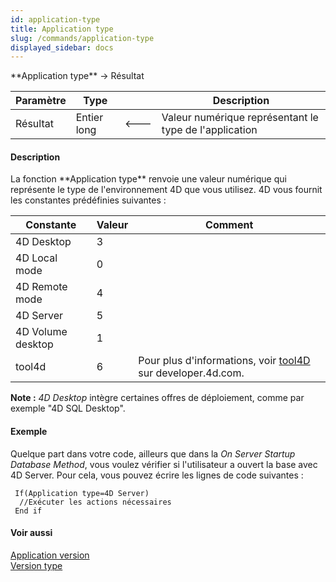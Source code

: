 ```yaml
---
id: application-type
title: Application type
slug: /commands/application-type
displayed_sidebar: docs
---
```


<!--REF #_command_.Application type.Syntax-->**Application type**  -> Résultat<!-- END REF-->
<!--REF #_command_.Application type.Params-->
| Paramètre | Type |  | Description |
| --- | --- | --- | --- |
| Résultat | Entier long | &#x1F850; | Valeur numérique représentant le type de l'application |

<!-- END REF-->

#### Description 

<!--REF #_command_.Application type.Summary-->La fonction **Application type** renvoie une valeur numérique qui représente le type de l'environnement 4D que vous utilisez.<!-- END REF--> 4D vous fournit les constantes prédéfinies suivantes :

| Constante         | Valeur | Comment                                                                                                           |
| ----------------- | ------ | ----------------------------------------------------------------------------------------------------------------- |
| 4D Desktop        | 3      |                                                                                                                   |
| 4D Local mode     | 0      |                                                                                                                   |
| 4D Remote mode    | 4      |                                                                                                                   |
| 4D Server         | 5      |                                                                                                                   |
| 4D Volume desktop | 1      |                                                                                                                   |
| tool4d            | 6      | Pour plus d'informations, voir [tool4D](http://developer.4d.com/docs/next/Admin/cli#tool4d) sur developer.4d.com. |

**Note :** *4D Desktop* intègre certaines offres de déploiement, comme par exemple "4D SQL Desktop".

#### Exemple 

Quelque part dans votre code, ailleurs que dans la *On Server Startup Database Method*, vous voulez vérifier si l'utilisateur a ouvert la base avec 4D Server. Pour cela, vous pouvez écrire les lignes de code suivantes :

```4d
 If(Application type=4D Server)
  //Exécuter les actions nécessaires
 End if
```

#### Voir aussi 

[Application version](application-version.md)  
[Version type](version-type.md)  